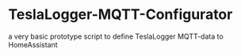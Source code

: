 # TeslaLogger-MQTT-Configurator
a very basic prototype script to define TeslaLogger MQTT-data to HomeAssistant
